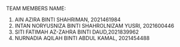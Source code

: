 TEAM MEMBERS NAME:
1. AIN AZIRA BINTI SHAHRIMAN, 2021461984
2. INTAN NORYUSNIZA BINTI SHAHROLNIZAM YUSRI, 2021600446
3. SITI FATIMAH AZ-ZAHRA BINTI DAUD,2021839962
4. NURNADIA AQILAH BINTI ABDUL KAMAL, 2021454488
